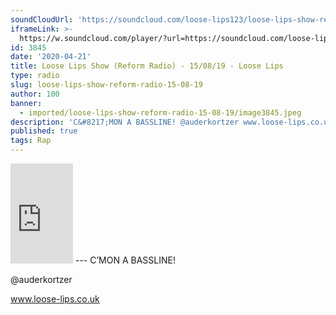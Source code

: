 ```yaml
---
soundCloudUrl: 'https://soundcloud.com/loose-lips123/loose-lips-show-reform-radio-15082029'
iframeLink: >-
  https://w.soundcloud.com/player/?url=https://soundcloud.com/loose-lips123/loose-lips-show-reform-radio-15082029&color=00aabb&auto_play=false&hide_related=false&show_comments=true&show_user=true&show_reposts=false
id: 3845
date: '2020-04-21'
title: Loose Lips Show (Reform Radio) - 15/08/19 - Loose Lips
type: radio
slug: loose-lips-show-reform-radio-15-08-19
author: 100
banner:
  - imported/loose-lips-show-reform-radio-15-08-19/image3845.jpeg
description: 'C&#8217;MON A BASSLINE! @auderkortzer www.loose-lips.co.uk [...]Read More...'
published: true
tags: Rap
---
```

<iframe id="sc-widget" title="title" width="100" height="160" scrolling="no" frameborder="yes" allow="autoplay" src="https://w.soundcloud.com/player/?url=https://soundcloud.com/loose-lips123/loose-lips-show-reform-radio-15082029&amp;color=00aabb&amp;auto_play=false&amp;hide_related=false&amp;show_comments=true&amp;show_user=true&amp;show_reposts=false"></iframe>
---
C’MON A BASSLINE!

@auderkortzer

www.loose-lips.co.uk